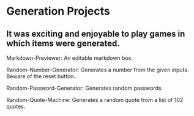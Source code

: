 # Generation Projects

## It was exciting and enjoyable to play games in which items were generated.

Markdown-Previewer: An editable markdown box.

Random-Number-Generator: Generates a number from the given inputs. Beware of the reset button..

Random-Password-Generator: Generates random passwords.

Random-Quote-Machine: Generates a random quote from a list of 102 quotes.
